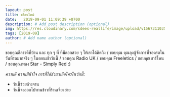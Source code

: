 ```yaml
---
layout: post
title: เดือนใหม่
date:   2019-09-01 11:09:39 +0700
description: # Add post description (optional)
img: https://res.cloudinary.com/sdees-reallife/image/upload/v1567311035/line_1567301116740.jpg # Add image post (optional)
tags: [2019-09]
author: # Add name author (optional)
---
```

ขอบคุณลีลาวดีที่บ้าน และ ทุก ๆ ที่ ที่มีดอกสวย ๆ ให้เราได้คิดถึง / ขอบคุณ คุณลุงผู้จัดการที่จอดรถในวันที่รถมากจริง ๆ ในตอนเช้าวันนี้ / ขอบคุณ Radio UK / ขอบคุณ Freeletics / ขอบคุณบาร์โหน / ขอบคุณเพลง Star - Simply Red :)

<i class="fa fa-child" style="color:plum"></i>

*ความดี ความมีน้ำใจ การที่ได้ช่วยเหลือใครในวันนี้*:

- วันนี้ช่วยล้างจาน
- วันนี้จะออกไปทานข้าวที่ร้านเจียงฮาย
